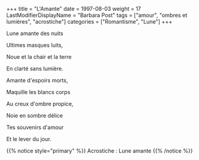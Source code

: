 +++
title = "L'Amante"
date = 1997-08-03
weight = 17
LastModifierDisplayName = "Barbara Post"
tags = ["amour", "ombres et lumières", "acrostiche"]
categories = ["Romantisme", "Lune"]
+++

Lune amante des nuits

Ultimes masques luits,

Noue et la chair et la terre

En clarté sans lumière.

Amante d'espoirs morts,

Maquille les blancs corps

Au creux d'ombre propice,

Noie en sombre délice

Tes souvenirs d'amour

Et le lever du jour.

{{% notice style="primary" %}}
Acrostiche : Lune amante
{{% /notice %}}
